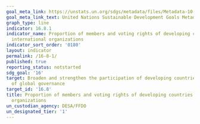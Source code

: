 ```yaml
---
goal_meta_link: https://unstats.un.org/sdgs/metadata/files/Metadata-10-06-01.pdf
goal_meta_link_text: United Nations Sustainable Development Goals Metadata (pdf 1361kB)
graph_type: line
indicator: 16.8.1
indicator_name: Proportion of members and voting rights of developing countries in
  international organizations
indicator_sort_order: '0180'
layout: indicator
permalink: /16-8-1/
published: true
reporting_status: notstarted
sdg_goal: '16'
target: Broaden and strengthen the participation of developing countries in the institutions
  of global governance
target_id: '16.8'
title: Proportion of members and voting rights of developing countries in international
  organizations
un_custodian_agency: DESA/FFDO
un_designated_tier: '1'
---
```

